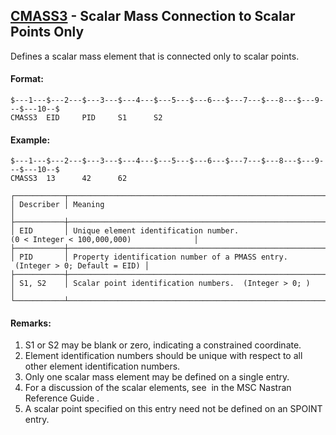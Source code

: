 ## [CMASS3](https://help.hexagonmi.com/bundle/MSC_Nastran_2022.4/page/Nastran_Combined_Book/qrg/bulkc1/TOC.CMASS3.xhtml) - Scalar Mass Connection to Scalar Points Only

Defines a scalar mass element that is connected only to scalar points.

#### Format:

```nastran
$---1---$---2---$---3---$---4---$---5---$---6---$---7---$---8---$---9---$---10--$
CMASS3  EID     PID     S1      S2                                              
```

#### Example:

```nastran
$---1---$---2---$---3---$---4---$---5---$---6---$---7---$---8---$---9---$---10--$
CMASS3  13      42      62                                                      
```

```text
┌───────────┬────────────────────────────────────────────────────────────────────────────────┐
│ Describer │ Meaning                                                                        │
├───────────┼────────────────────────────────────────────────────────────────────────────────┤
│ EID       │ Unique element identification number. (0 < Integer < 100,000,000)              │
├───────────┼────────────────────────────────────────────────────────────────────────────────┤
│ PID       │ Property identification number of a PMASS entry.  (Integer > 0; Default = EID) │
├───────────┼────────────────────────────────────────────────────────────────────────────────┤
│ S1, S2    │ Scalar point identification numbers.  (Integer > 0; )                          │
└───────────┴────────────────────────────────────────────────────────────────────────────────┘
```

#### Remarks:

1. S1 or S2 may be blank or zero, indicating a constrained coordinate.
2. Element identification numbers should be unique with respect to all other element identification numbers.
3. Only one scalar mass element may be defined on a single entry.
4. For a discussion of the scalar elements, see   in the  MSC Nastran Reference Guide .
5. A scalar point specified on this entry need not be defined on an SPOINT entry.
